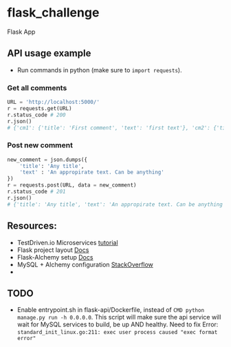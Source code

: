# flask_challenge
Flask App


## API usage example

* Run commands in python (make sure to `import requests`).

### Get all comments

```python
URL = 'http://localhost:5000/'
r = requests.get(URL)
r.status_code # 200
r.json()
# {'cm1': {'title': 'First comment', 'text': 'first text'}, 'cm2': {'title': '2nd comment', 'text': 'not much text'}, 'cm3': {'title': 'No title?', 'text': '???'}}
```

### Post new comment

```python
new_comment = json.dumps({
    'title': 'Any title',
    'text' : 'An appropirate text. Can be anything'
})
r = requests.post(URL, data = new_comment)
r.status_code # 201
r.json()
# {'title': 'Any title', 'text': 'An appropirate text. Can be anything'}
```


## Resources:
* TestDriven.io Microservices [tutorial](https://testdriven.io/courses/microservices-with-docker-flask-and-react/part-one-postgres-setup/)
* Flask project layout [Docs](https://flask.palletsprojects.com/en/1.1.x/tutorial/factory/)
* Flask-Alchemy setup [Docs](https://flask-sqlalchemy.palletsprojects.com/en/2.x/config/)
* MySQL + Alchemy configuration [StackOverflow](https://stackoverflow.com/questions/9845102/using-mysql-in-flask)
* 

## TODO
* Enable entrypoint.sh in flask-api/Dockerfile, instead of `CMD python manage.py run -h 0.0.0.0`. This script will make sure the api service will wait for MySQL services to build, be up AND healthy. Need to fix Error: `standard_init_linux.go:211: exec user process caused "exec format error"` 